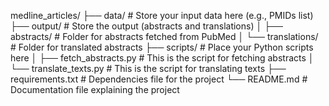 medline_articles/
├── data/                        # Store your input data here (e.g., PMIDs list)
├── output/                      # Store the output (abstracts and translations)
│   ├── abstracts/               # Folder for abstracts fetched from PubMed
│   └── translations/            # Folder for translated abstracts
├── scripts/                     # Place your Python scripts here
│   ├── fetch_abstracts.py        # This is the script for fetching abstracts
│   └── translate_texts.py        # This is the script for translating texts
├── requirements.txt             # Dependencies file for the project
└── README.md                    # Documentation file explaining the project
